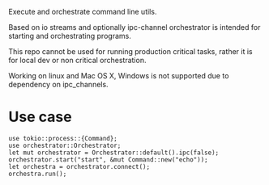 Execute and orchestrate command line utils.

Based on io streams and optionally ipc-channel orchestrator is intended for starting and orchestrating programs.

This repo cannot be used for running production critical tasks, rather it is for local dev or non critical orchestration.

Working on linux and Mac OS X, Windows is not supported due to dependency on ipc_channels.

# Use case
```
use tokio::process::{Command};
use orchestrator::Orchestrator;
let mut orchestrator = Orchestrator::default().ipc(false);
orchestrator.start("start", &mut Command::new("echo"));
let orchestra = orchestrator.connect();
orchestra.run();
```